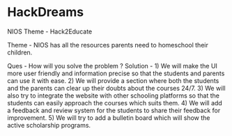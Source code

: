 # HackDreams
NIOS Theme - Hack2Educate

Theme - NIOS has all the resources parents need to homeschool their children.

Ques - How will you solve the problem ?
Solution - 1) We will make the UI more user friendly and information precise so that the students and parents can use it with ease.
           2) We will provide a section where both the students and the parents can clear up their doubts about the courses 24/7.
           3) We will also try to integrate the website with other schooling platforms so that the students can easily approach the courses which suits them.
           4) We will add a feedback and review system for the students to share their feedback for improvement.
           5) We will try to add a bulletin board which will show the active scholarship programs.
           
